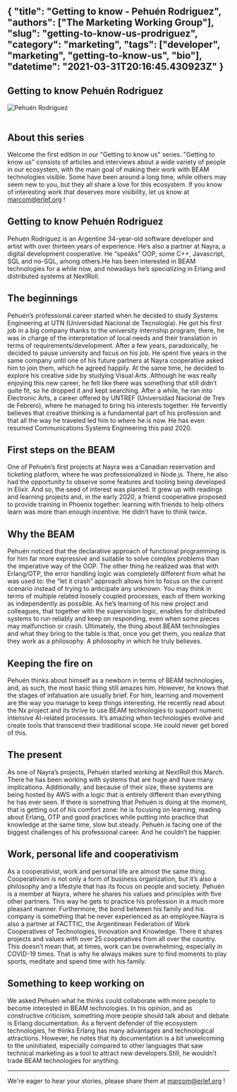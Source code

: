 {
  "title": "Getting to know - Pehuén Rodriguez",
  "authors": ["The Marketing Working Group"],
  "slug": "getting-to-know-us-prodriguez",
  "category": "marketing",
  "tags": ["developer", "marketing", "getting-to-know-us", "bio"],
  "datetime": "2021-03-31T20:16:45.430923Z"
}
---
Getting to know Pehuén Rodriguez
---


<img src="/images/getting-to-know/prodriguez.png" class="img-fluid" alt="Pehuén Rodriguez"/>

<br/>
<br/>

## About this series 

<p>
 Welcome the first edition in our "Getting to know us" series. "Getting to know us" consists of articles and interviews
 about a wide variety of people in our ecosystem, with the main goal of making their work with BEAM technologies
 visible. Some have been around a long time, while others may seem new to you, but they all share a love for this
 ecosystem. If you know of interesting work that deserves more visibility, let us know at 
 <a href="mailto:marcom@erlef.org">marcom@erlef.org</a> !
</p>

## Getting to know Pehuén Rodriguez

Pehuén Rodriguez is an Argentine 34-year-old software developer and artist with over thirteen years of experience. He’s also a partner at Nayra, a digital development cooperative. He “speaks” OOP, some C++, Javascript, SQL and no-SQL, among others.He has been interested in BEAM technologies for a while now, and nowadays he’s specializing in Erlang and distributed systems at NextRoll.

## The beginnings

Pehuén’s professional career started when he decided to study Systems Engineering at UTN (Universidad Nacional de Tecnología). He got his first job in a big company thanks to the university internship program; there, he was in charge of the interpretation of local needs and their translation in terms of requirements/development. After a few years, paradoxically, he decided to pause university and focus on his job. He spent five years in the same company until one of his future partners at Nayra cooperative asked him to join them, which he agreed happily. At the same time, he decided to explore his creative side by studying Visual Arts. Although he was really enjoying this new career, he felt like there was something that still didn’t quite fit, so he dropped it and kept searching. After a while, he ran into Electronic Arts, a career offered by UNTREF (Universidad Nacional de Tres de Febrero), where he managed to bring his interests together. He fervently believes that creative thinking is a fundamental part of his profession and that all the way he traveled led him to where he is now. He has even resumed Communications Systems Engineering this past 2020.

## First steps on the BEAM
One of Pehuén’s first projects at Nayra was a Canadian reservation and ticketing platform, where he was professionalized in Node.js. There, he also had the opportunity to observe some features and tooling being developed in Elixir. And so, the seed of interest was planted. It grew up with readings and learning projects and, in the early 2020, a friend cooperative proposed to provide training in Phoenix together: learning with friends to help others learn was more than enough incentive. He didn’t have to think twice.

## Why the BEAM

Pehuén noticed that the declarative approach of functional programming is for him far more expressive and suitable to solve complex problems than the imperative way of the OOP. The other thing he realized was that with Erlang/OTP, the error handling logic was completely different from what he was used to: the “let it crash” approach allows him to focus on the current scenario instead of trying to anticipate any unknown. You may think in terms of multiple related loosely coupled processes, each of them working as independently as possible. As he’s learning of his new project and colleagues, that together with the supervision logic, enables for distributed systems to run reliably and keep on responding, even when some pieces may malfunction or crash. Ultimately, the thing about BEAM technologies and what they bring to the table is that, once you get them, you realize that they work as a philosophy. A philosophy in which he truly believes.

## Keeping the fire on

Pehuén thinks about himself as a newborn in terms of BEAM technologies, and, as such, the most basic thing still amazes him. However, he knows that the stages of infatuation are usually brief. For him, learning and movement are the way you manage to keep things interesting. He recently read about the Nx project and its thrive to use BEAM technologies to support numeric intensive AI-related processes. It’s amazing when technologies evolve and create tools that transcend their traditional scope. He could never get bored of this.

## The present
As one of Nayra’s projects, Pehuén started working at NextRoll this March. There he has been working with systems that are huge and have many implications. Additionally, and because of their size, these systems are being hosted by AWS with a logic that is entirely different than everything he has ever seen. If there is something that Pehuén is doing at the moment, that is getting out of his comfort zone: he is focusing on learning, reading about Erlang, OTP and good practices while putting into practice that knowledge at the same time, slow but steady. Pehuén is facing one of the biggest challenges of his professional career. And he couldn’t be happier.

## Work, personal life and cooperativism

As a cooperativist, work and personal life are almost the same thing. Cooperativism is not only a form of business organization, but it’s also a philosophy and a lifestyle that has its focus on people and society. Pehuén is a member at Nayra, where he shares his values and principles with five other partners. This way he gets to practice his profession in a much more pleasant manner. Furthermore, the bond between his family and his company is something that he never experienced as an employee.Nayra is also a partner at FACTTIC, the Argentinean Federation of Work Cooperatives of Technologies, Innovation and Knowledge. There it shares projects and values with over 25 cooperatives from all over the country. This doesn’t mean that, at times, work can be overwhelming, especially in COVID-19 times. That is why he always makes sure to find moments to play sports, meditate and spend time with his family.

## Something to keep working on

We asked Pehuén what he thinks could collaborate with more people to become interested in BEAM technologies. In his opinion, and as constructive criticism, something more people should talk about and debate is Erlang documentation. As a fervent defender of the ecosystem technologies, he thinks Erlang has many advantages and technological attractions. However, he notes that its documentation is a bit unwelcoming to the uninitiated, especially compared to other languages that saw technical marketing as a tool to attract new developers.Still, he wouldn’t trade BEAM technologies for anything.


-------------
<p>
We're eager to hear your stories, please share them at 
<a href="mailto:marcom@erlef.org">marcom@erlef.org</a> !
</p>
